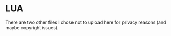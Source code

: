 # LUA
There are two other files I chose not to upload here for privacy reasons (and maybe copyright issues).
